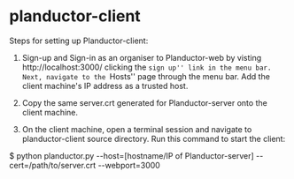 planductor-client
==============

Steps for setting up Planductor-client:

1. Sign-up and Sign-in as an organiser to Planductor-web by visting http://localhost:3000/ clicking the ``sign up'' link in the menu bar. Next, navigate to the ``Hosts'' page through the menu bar. Add the client machine's IP address as a trusted host.

2. Copy the same server.crt generated for Planductor-server onto the client machine.

3. On the client machine, open a terminal session and navigate to planductor-client source directory. Run this command to start the client:

$ python planductor.py --host=[hostname/IP of Planductor-server] --cert=/path/to/server.crt --webport=3000
